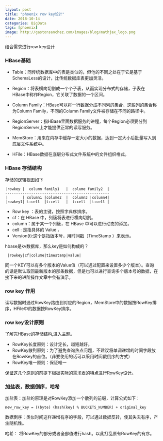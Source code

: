 ```yaml
---
layout: post
title: "phoenix row key设计"
date: 2018-10-14
categories: BigData
tags: [phoenix]
image: http://gastonsanchez.com/images/blog/mathjax_logo.png
---
```

结合需求进行row key设计
<!-- more -->
### HBase基础
* Table：同传统数据库中的表是类似的，但他的不同之处在于它是基于SchemaLess的设计，比传统数据库表更加灵活。

* Region：将表横向切割成一个个子表，从而实现分布式的存储，子表在HBase中称作Region，它关联了数据的一个区间。

* Column Family：HBase可以将一行数据分成不同列的集合，这些列的集合称为Column Family，不同的Column Family文件被存储在不同的路径中。

* RegionServer：指HBase里面数据服务的进程，每个Region必须要分到RegionServer上才能提供正常的读写服务。

* MemStore：用来在内存中缓存一定大小的数据，达到一定大小后批量写入到底层文件系统中。

* HFile：HBase数据在底层分布式文件系统中的文件组织格式。

### HBase 存储结构
存储的逻辑视图如下
    
    |rowkey |  column family1   |  colume family2  |
    ------------------------------------------------
    |       | column1 |colume2  |  column3 |column4|
    |rowkey1| t:cell  |t:cell   |  t:cell  |t:cell |

* Row key ：表的主键，按照字典序排序。
* cf：在 HBase 中，列簇将表进行横向切割。
* column：属于某一个列簇，在 HBase 中可以进行动态的添加。
* cell : 是指具体的 Value 。
* Version(t):这个是指版本号，用时间戳（TimeStamp ）来表示。

hbase是kv数据库，那么key是如何构成的？
    
     |rowkey|cf|colume|timestamp|value|
同一个KEY可以有多个版本的Value值（可以通过配置来设置多少个版本）。查询的话是默认取回最新版本的那条数据，但是也可以进行查询多个版本号的数据，在接下来的进阶操作文章中会有演示。


### row key 作用
读写数据时通过RowKey路由到对应的Region，MemStore中的数据按RowKey排序，HFile中的数据按RowKey排序。


### row key设计原则
了解完HBase的存储结构,进入主题。
* RowKey长度原则：设计定长，越短越好。
* RowKey散列原则：为了避免查询热点问题，不建议将单调递增的时间字段放在RowKey的首位。（非要使用的话可以采用时间戳倒序的方式）
* RowKey唯一原则：保证唯一

保证这几个原则的前提下根据实际的需求表的特点进行RowKey设计。


### 加盐表，数据倒序，哈希
加盐表：加盐的原理是对RowKey添加一个散列的前缀，计算公式如下：

    new_row_key = ((byte) (hash(key) % BUCKETS_NUMBER) + original_key
    
数据倒序：类似时间这样递增有序的字段，可以通过数据反转，使其失去有序，产生随机性。

哈希： 将RowKey的部分或者全部值进行hash。以此打乱原有RowKey的有序。
